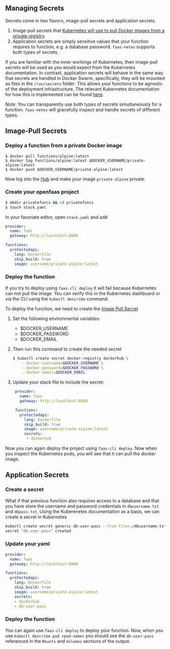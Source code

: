## Managing Secrets

Secrets come in two flavors, image-pull secrets and application secrets.

1.  Image-pull secrets that [Kubernetes will use to pull Docker images from a private registry](https://kubernetes.io/docs/tasks/configure-pod-container/pull-image-private-registry/).
2.  Application secrets are simply sensitive values that your function requires to function, e.g. a database password. `faas-netes` supports both types of secrets.

If you are familiar with the inner workings of Kubernetes, then image-pull secrets will be used as you would expect from the Kubernetes documentation. In contrast, application secrets will behave in the same way that secrets are handled in Docker Swarm, specifically, they will be mounted as files in the `/run/secrets` folder. This allows your functions to be agnostic of the deployment infrastructure. The relevant Kubernetes documentation for how this is implemented can be found [here](https://kubernetes.io/docs/concepts/configuration/secret/#using-secrets-as-files-from-a-pod).

_Note_: You can transparently use both types of secrets simultaneously for a function. `faas-netes` will gracefully inspect and handle secrets of different types.

## Image-Pull Secrets

### Deploy a function from a private Docker image

```
$ docker pull functions/alpine:latest
$ docker tag functions/alpine:latest $DOCKER_USERNAME/private-alpine:latest
$ docker push $DOCKER_USERNAME/private-alpine:latest
```

Now log into the [Hub](https://hub.docker.com) and make your image `private-alpine` private.

### Create your openfaas project

```sh
$ mkdir privatefuncs && cd privatefuncs
$ touch stack.yaml
```

In your favoriate editor, open `stack.yaml` and add

```yaml
provider:
  name: faas
  gateway: http://localhost:8080

functions:
  protectedapi:
    lang: Dockerfile
    skip_build: true
    image: username/private-alpine:latest
```

### Deploy the function

If you try to deploy using `faas-cli deploy` it will fail because Kubernetes can not pull the image.
You can verify this in the Kubernetes dashboard or via the CLI using the `kubectl describe` command.

To deploy the function, we need to create the [Image Pull Secret](https://kubernetes.io/docs/tasks/configure-pod-container/pull-image-private-registry/)

1.  Set the following environmental variables:

    * $DOCKER_USERNAME
    * $DOCKER_PASSWORD
    * $DOCKER_EMAIL

2.  Then run this command to create the needed secret

    ```sh
    $ kubectl create secret docker-registry dockerhub \
        --docker-username=$DOCKER_USERNAME \
        --docker-password=$DOCKER_PASSWORD \
        --docker-email=$DOCKER_EMAIL
    ```

3.  Update your stack file to include the secret:

    ```yaml
     provider:
       name: faas
       gateway: http://localhost:8080

     functions:
       protectedapi:
         lang: Dockerfile
         skip_build: true
         image: username/private-alpine:latest
         secrets:
          - dockerhub
    ```

Now you can again deploy the project using `faas-cli deploy`. Now when you inspect the Kubernetes pods, you will see that it can pull the docker image.

## Application Secrets

### Create a secret

What if that previous function also requires access to a database and that you have store the username and password credentials in `dbusername.txt` and `dbpass.txt`. Using the Kuberenetes documentation as a basis, we can create a secret in Kubernetes

```sh
kubectl create secret generic db-user-pass --from-file=./dbusername.txt --from-file=./dbpass.txt
secret "db-user-pass" created
```

### Update your yaml

```yaml
provider:
  name: faas
  gateway: http://localhost:8080

functions:
  protectedapi:
    lang: Dockerfile
    skip_build: true
    image: username/private-alpine:latest
    secrets:
    - dockerhub
    - db-user-pass
```

### Deploy the function

You can again use `faas-cli deploy` to deploy your function. Now, when you use `kubectl describe pod <pod-name>` you should see the `db-user-pass` referenced in the `Mounts` and `Volumes` sections of the output.
